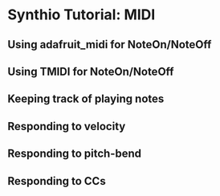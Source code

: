# Synthio Tutorial: MIDI

## Using adafruit_midi for NoteOn/NoteOff

## Using TMIDI for NoteOn/NoteOff

## Keeping track of playing notes

## Responding to velocity

## Responding to pitch-bend

## Responding to CCs

